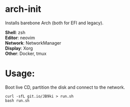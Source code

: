 # arch-init
Installs barebone Arch (both for EFI and legacy).
  
**Shell**: zsh  
**Editor**: neovim  
**Network**: NetworkManager  
**Display**: Xorg  
**Other**: Docker, tmux  
  
# Usage: 

Boot live CD, partition the disk and connect to the network.

    curl -sfL git.io/JB9ki > run.sh
    bash run.sh
